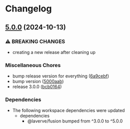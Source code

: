 # Changelog

## [5.0.0](https://github.com/laverve/fusion/compare/spelling-spree-game-v1.0.0...spelling-spree-game-v5.0.0) (2024-10-13)


### ⚠ BREAKING CHANGES

* creating a new release after cleaning up

### Miscellaneous Chores

* bump release version for everything ([6a9cebf](https://github.com/laverve/fusion/commit/6a9cebf80da8808a4e090f46ee267f9e7cc67a1f))
* bump version ([5000aab](https://github.com/laverve/fusion/commit/5000aaba0487d91b51c023333dd07637167cc221))
* release 3.0.0 ([bcb0164](https://github.com/laverve/fusion/commit/bcb0164e2024fab9bca5f217dc54ecea8f6ca4e5))


### Dependencies

* The following workspace dependencies were updated
  * dependencies
    * @laverve/fusion bumped from ^3.0.0 to ^5.0.0

